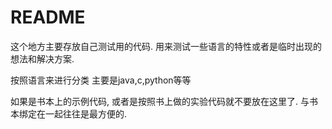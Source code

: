 # README
这个地方主要存放自己测试用的代码.
用来测试一些语言的特性或者是临时出现的想法和解决方案.

按照语言来进行分类
主要是java,c,python等等

如果是书本上的示例代码, 或者是按照书上做的实验代码就不要放在这里了.
与书本绑定在一起往往是最方便的.


